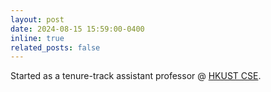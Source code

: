 ```yaml
---
layout: post
date: 2024-08-15 15:59:00-0400
inline: true
related_posts: false
---
```


Started as a tenure-track assistant professor @ [HKUST CSE](https://cse.hkust.edu.hk/admin/people/faculty/profile/xmouyang).
